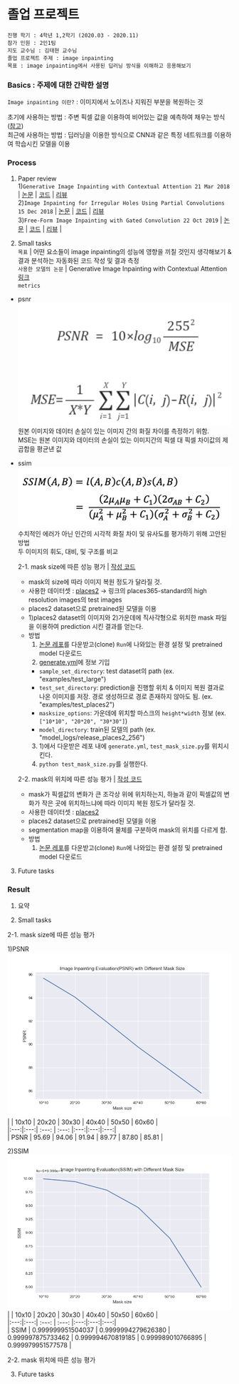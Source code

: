 # 졸업 프로젝트  
```
진행 학기 : 4학년 1,2학기 (2020.03 - 2020.11)  
참가 인원 : 2인1팀  
지도 교수님 : 김태현 교수님  
졸업 프로젝트 주제 : image inpainting    
목표 : image inpainting에서 사용된 딥러닝 방식을 이해하고 응용해보기   
```
### Basics : 주제에 대한 간략한 설명   

`Image inpainting 이란?` : 이미지에서 노이즈나 지워진 부분을 복원하는 것   

초기에 사용하는 방법 : 주변 픽셀 값을 이용하여 비어있는 값을 예측하여 채우는 방식([참고](https://docs.opencv.org/master/df/d3d/tutorial_py_inpainting.html))    
최근에 사용하는 방법 : 딥러닝을 이용한 방식으로 CNN과 같은 특정 네트워크를 이용하여 학습시킨 모델을 이용  

### Process     
  1. Paper review    
1)`Generative Image Inpainting with Contextual Attention 21 Mar 2018` | 
[논문](https://arxiv.org/pdf/1801.07892.pdf) | 
[코드](https://github.com/JiahuiYu/generative_inpainting) | 
[리뷰](https://github.com/stellakang/vision_proj/blob/master/GenerativeImageInpaintingWithContextualAttention.md)  
2)`Image Inpainting for Irregular Holes Using Partial Convolutions 15 Dec 2018` | 
[논문](https://arxiv.org/abs/1804.07723) | 
[코드](https://github.com/MathiasGruber/PConv-Keras/blob/master/libs/pconv_model.py) | 
[리뷰](https://github.com/kangsj123/vision_proj/blob/master/ForIrregularHolesUsingPartialConvolutions.md)   
3)`Free-Form Image Inpainting with Gated Convolution 22 Oct 2019` | 
[논문](https://arxiv.org/pdf/1806.03589.pdf) | 
[코드]() | 
[리뷰]() |   

  2. Small tasks   
  `목표` | 어떤 요소들이 image inpainting의 성능에 영향을 끼칠 것인지 생각해보기 & 결과 분석하는 자동화된 코드 작성 및 결과 측정      
  `사용한 모델의 논문` | Generative Image Inpainting with Contextual Attention [링크](https://arxiv.org/pdf/1801.07892.pdf)    
  `metrics`  
  - psnr  
    ![metric1](./img/metric1.png)  
    원본 이미지와 데이터 손실이 있는 이미지 간의 화질 차이를 측정하기 위함.  
    MSE는 원본 이미지와 데이터의 손실이 있는 이미지간의 픽셀 대 픽셀 차이값의 제곱합을 평균낸 값  

  - ssim   
    ![metric2](./img/metric2.png)  
    수치적인 에러가 아닌 인간의 시각적 화질 차이 및 유사도를 평가하기 위해 고안된 방법  
    두 이미지의 휘도, 대비, 및 구조를 비교  

     2-1. mask size에 따른 성능 평가 | [작성 코드](https://github.com/stellakang/vision_proj/blob/master/evaluation/mask-size)    
     
     - mask의 size에 따라 이미지 복원 정도가 달라질 것.   
     - 사용한 데이터셋 : [places2](http://places2.csail.mit.edu/download.html) -> 링크의 places365-standard의 high resolution images의 test images      
     - places2 dataset으로 pretrained된 모델을 이용  
     - 1)places2 dataset의 이미지와 2)가운데에 직사각형으로 위치한 mask 파일을 이용하여 prediction 시킨 결과를 얻는다.   
     - 방법    
       1) [논문 레포](https://github.com/JiahuiYu/generative_inpainting)를 다운받고(clone) `Run`에 나와있는 환경 설정 및 pretrained model 다운로드   
       2) [generate.yml](https://github.com/stellakang/vision_proj/blob/master/evaluation/mask-size/generate.yml)에 정보 기입   
         - `sample_set_directory`: test dataset의 path (ex. "examples/test_large")   
         - `test_set_directory`: prediction을 진행할 위치 & 이미지 복원 결과로 나온 이미지를 저장. 경로 생성하므로 경로 존재하지 않아도 됨. (ex. "examples/test_places2")  
         - `masksize_options`: 가운데에 위치할 마스크의 `height*width` 정보 (ex. `["10*10", "20*20", "30*30"]`)   
         - `model_directory`: train된 모델의 path (ex. "model_logs/release_places2_256")    
       3) 1)에서 다운받은 레포 내에 `generate.yml`, `test_mask_size.py`를 위치시킨다.  
       4) `python test_mask_size.py`를 실행한다.  

     2-2. mask의 위치에 따른 성능 평가 | [작성 코드](https://github.com/stellakang/vision_proj/blob/master/evaluation/mask-position)   
     
     - mask가 픽셀값의 변화가 큰 조각상 위에 위치하는지, 하늘과 같이 픽셀값의 변화가 작은 곳에 위치하느냐에 따라 이미지 복원 정도가 달라질 것.  
     - 사용한 데이터셋 : [places2](http://places2.csail.mit.edu/download.html)   
     - places2 dataset으로 pretrained된 모델을 이용  
     - segmentation map을 이용하여 물체를 구분하여 mask의 위치를 다르게 함.   
     - 방법  
       1) [논문 레포](https://github.com/JiahuiYu/generative_inpainting)를 다운받고(clone) `Run`에 나와있는 환경 설정 및 pretrained model 다운로드   
  
  3. Future tasks  
  

### Result  

1. 요약    

2. Small tasks  

  2-1. mask size에 따른 성능 평가  
  
  1)PSNR  
  ![psnr](./img/psnr_graph.png)  
  | | 10x10 | 20x20 | 30x30 | 40x40 | 50x50 | 60x60 |   
|:---:|:---:| :---: | :---: |:---:|:---:|:---:|  
| PSNR | 95.69 | 94.06 | 91.94 | 89.77	| 87.80 | 85.81 |  

  
  2)SSIM  
  ![ssim](./img/ssim_graph.png)  
  | | 10x10 | 20x20 | 30x30 | 40x40 | 50x50 | 60x60 |   
|:---:|:---:| :---: | :---: |:---:|:---:|:---:|  
| SSIM | 0.999999951504037 | 0.9999994279626380 | 0.999997875733462 | 0.999994670819185	| 0.999989010766895 | 0.999979951577578 |   
  
  2-2. mask 위치에 따른 성능 평가  

3. Future tasks   



